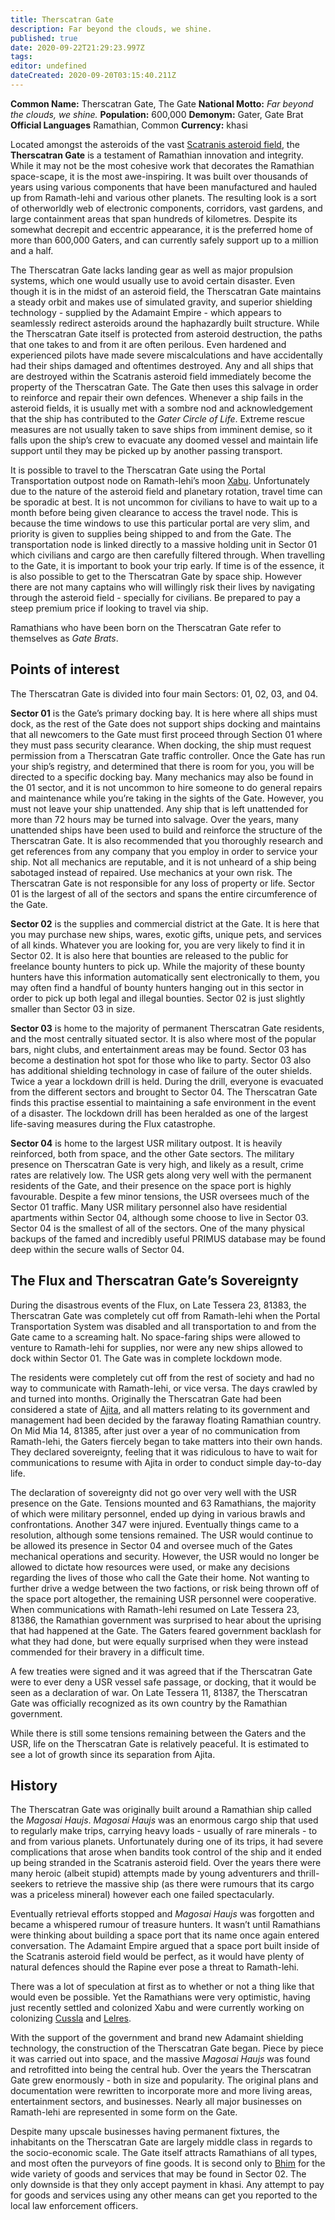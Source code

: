 ```yaml
---
title: Therscatran Gate
description: Far beyond the clouds, we shine.
published: true
date: 2020-09-22T21:29:23.997Z
tags: 
editor: undefined
dateCreated: 2020-09-20T03:15:40.211Z
---
```


**Common Name:** Therscatran Gate, The Gate
**National Motto:** *Far beyond the clouds, we shine.*
**Population:** 600,000
**Demonym:** Gater, Gate Brat
**Official Languages** Ramathian, Common
**Currency:** khasi

Located amongst the asteroids of the vast [Scatranis asteroid field](/solar-system/scatranis), the **Therscatran Gate** is a testament of Ramathian innovation and integrity. While it may not be the most cohesive work that decorates the Ramathian space-scape, it is the most awe-inspiring. It was built over thousands of years using various components that have been manufactured and hauled up from Ramath-lehi and various other planets. The resulting look is a sort of otherworldly web of electronic components, corridors, vast gardens, and large containment areas that span hundreds of kilometres. Despite its somewhat decrepit and eccentric appearance, it is the preferred home of more than 600,000 Gaters, and can currently safely support up to a million and a half.

The Therscatran Gate lacks landing gear as well as major propulsion systems, which one would usually use to avoid certain disaster. Even though it is in the midst of an asteroid field, the Therscatran Gate maintains a steady orbit and makes use of simulated gravity, and superior shielding technology - supplied by the Adamaint Empire - which appears to seamlessly redirect asteroids around the haphazardly built structure. While the Therscatran Gate itself is protected from asteroid destruction, the paths that one takes to and from it are often perilous. Even hardened and experienced pilots have made severe miscalculations and have accidentally had their ships damaged and oftentimes destroyed. Any and all ships that are destroyed within the Scatranis asteroid field immediately become the property of the Therscatran Gate. The Gate then uses this salvage in order to reinforce and repair their own defences. Whenever a ship fails in the asteroid fields, it is usually met with a sombre nod and acknowledgement that the ship has contributed to the *Gater Circle of Life*. Extreme rescue measures are not usually taken to save ships from imminent demise, so it falls upon the ship’s crew to evacuate any doomed vessel and maintain life support until they may be picked up by another passing transport.

It is possible to travel to the Therscatran Gate using the Portal Transportation outpost node on Ramath-lehi’s moon [Xabu](/solar-system/xabu). Unfortunately due to the nature of the asteroid field and planetary rotation, travel time can be sporadic at best. It is not uncommon for civilians to have to wait up to a month before being given clearance to access the travel node. This is because the time windows to use this particular portal are very slim, and priority is given to supplies being shipped to and from the Gate. The transportation node is linked directly to a massive holding unit in Sector 01 which civilians and cargo are then carefully filtered through. When travelling to the Gate, it is important to book your trip early. If time is of the essence, it is also possible to get to the Therscatran Gate by space ship. However there are not many captains who will willingly risk their lives by navigating through the asteroid field - specially for civilians. Be prepared to pay a steep premium price if looking to travel via ship.

Ramathians who have been born on the Therscatran Gate refer to themselves as *Gate Brats*.

## Points of interest

The Therscatran Gate is divided into four main Sectors: 01, 02, 03, and 04.

**Sector 01** is the Gate’s primary docking bay. It is here where all ships must dock, as the rest of the Gate does not support ships docking and maintains that all newcomers to the Gate must first proceed through Section 01 where they must pass security clearance. When docking, the ship must request permission from a Therscatran Gate traffic controller. Once the Gate has run your ship’s registry, and determined that there is room for you, you will be directed to a specific docking bay. Many mechanics may also be found in the 01 sector, and it is not uncommon to hire someone to do general repairs and maintenance while you’re taking in the sights of the Gate. However, you must not leave your ship unattended. Any ship that is left unattended for more than 72 hours may be turned into salvage. Over the years, many unattended ships have been used to build and reinforce the structure of the Therscatran Gate. It is also recommended that you thoroughly research and get references from any company that you employ in order to service your ship. Not all mechanics are reputable, and it is not unheard of a ship being sabotaged instead of repaired. Use mechanics at your own risk. The Therscatran Gate is not responsible for any loss of property or life. Sector 01 is the largest of all of the sectors and spans the entire circumference of the Gate.

**Sector 02** is the supplies and commercial district at the Gate. It is here that you may purchase new ships, wares, exotic gifts, unique pets, and services of all kinds. Whatever you are looking for, you are very likely to find it in Sector 02. It is also here that bounties are released to the public for freelance bounty hunters to pick up. While the majority of these bounty hunters have this information automatically sent electronically to them, you may often find a handful of bounty hunters hanging out in this sector in order to pick up both legal and illegal bounties. Sector 02 is just slightly smaller than Sector 03 in size.

**Sector 03** is home to the majority of permanent Therscatran Gate residents, and the most centrally situated sector. It is also where most of the popular bars, night clubs, and entertainment areas may be found. Sector 03 has become a destination hot spot for those who like to party. Sector 03 also has additional shielding technology in case of failure of the outer shields. Twice a year a lockdown drill is held. During the drill, everyone is evacuated from the different sectors and brought to Sector 04. The Therscatran Gate finds this practise essential to maintaining a safe environment in the event of a disaster. The lockdown drill has been heralded as one of the largest life-saving measures during the Flux catastrophe.

**Sector 04** is home to the largest USR military outpost. It is heavily reinforced, both from space, and the other Gate sectors. The military presence on Therscatran Gate is very high, and likely as a result, crime rates are relatively low. The USR gets along very well with the permanent residents of the Gate, and their presence on the space port is highly favourable. Despite a few minor tensions, the USR oversees much of the Sector 01 traffic. Many USR military personnel also have residential apartments within Sector 04, although some choose to live in Sector 03. Sector 04 is the smallest of all of the sectors. One of the many physical backups of the famed and incredibly useful PRIMUS database may be found deep within the secure walls of Sector 04.

## The Flux and Therscatran Gate’s Sovereignty

During the disastrous events of the Flux, on Late Tessera 23, 81383, the Therscatran Gate was completely cut off from Ramath-lehi when the Portal Transportation System was disabled and all transportation to and from the Gate came to a screaming halt. No space-faring ships were allowed to venture to Ramath-lehi for supplies, nor were any new ships allowed to dock within Sector 01. The Gate was in complete lockdown mode.

The residents were completely cut off from the rest of society and had no way to communicate with Ramath-lehi, or vice versa. The days crawled by and turned into months. Originally the Therscatran Gate had been considered a state of [Ajita](/countries/ajita), and all matters relating to its government and management had been decided by the faraway floating Ramathian country. On Mid Mia 14, 81385, after just over a year of no communication from Ramath-lehi, the Gaters fiercely began to take matters into their own hands. They declared sovereignty, feeling that it was ridiculous to have to wait for communications to resume with Ajita in order to conduct simple day-to-day life.

The declaration of sovereignty did not go over very well with the USR presence on the Gate. Tensions mounted and 63 Ramathians, the majority of which were military personnel, ended up dying in various brawls and confrontations. Another 347 were injured. Eventually things came to a resolution, although some tensions remained. The USR would continue to be allowed its presence in Sector 04 and oversee much of the Gates mechanical operations and security. However, the USR would no longer be allowed to dictate how resources were used, or make any decisions regarding the lives of those who call the Gate their home. Not wanting to further drive a wedge between the two factions, or risk being thrown off of the space port altogether, the remaining USR personnel were cooperative. When communications with Ramath-lehi resumed on Late Tessera 23, 81386, the Ramathian government was surprised to hear about the uprising that had happened at the Gate. The Gaters feared government backlash for what they had done, but were equally surprised when they were instead commended for their bravery in a difficult time.

A few treaties were signed and it was agreed that if the Therscatran Gate were to ever deny a USR vessel safe passage, or docking, that it would be seen as a declaration of war. On Late Tessera 11, 81387, the Therscatran Gate was officially recognized as its own country by the Ramathian government.

While there is still some tensions remaining between the Gaters and the USR, life on the Therscatran Gate is relatively peaceful. It is estimated to see a lot of growth since its separation from Ajita.

## History

The Therscatran Gate was originally built around a Ramathian ship called the *Magosai Haujs*. *Magosai Haujs* was an enormous cargo ship that used to regularly make trips, carrying heavy loads - usually of rare minerals - to and from various planets. Unfortunately during one of its trips, it had severe complications that arose when bandits took control of the ship and it ended up being stranded in the Scatranis asteroid field. Over the years there were many heroic (albeit stupid) attempts made by young adventurers and thrill-seekers to retrieve the massive ship (as there were rumours that its cargo was a priceless mineral) however each one failed spectacularly.

Eventually retrieval efforts stopped and *Magosai Haujs* was forgotten and became a whispered rumour of treasure hunters. It wasn’t until Ramathians were thinking about building a space port that its name once again entered conversation. The Adamaint Empire argued that a space port built inside of the Scatranis asteroid field would be perfect, as it would have plenty of natural defences should the Rapine ever pose a threat to Ramath-lehi.

There was a lot of speculation at first as to whether or not a thing like that would even be possible. Yet the Ramathians were very optimistic, having just recently settled and colonized Xabu and were currently working on colonizing [Cussla](/solar-system/cussla) and [Lelres](/solar-system/lelres).

With the support of the government and brand new Adamaint shielding technology, the construction of the Therscatran Gate began. Piece by piece it was carried out into space, and the massive *Magosai Haujs* was found and retrofitted into being the central hub. Over the years the Therscatran Gate grew enormously - both in size and popularity. The original plans and documentation were rewritten to incorporate more and more living areas, entertainment sectors, and businesses. Nearly all major businesses on Ramath-lehi are represented in some form on the Gate.

Despite many upscale businesses having permanent fixtures, the inhabitants on the Therscatran Gate are largely middle class in regards to the socio-economic scale. The Gate itself attracts Ramathians of all types, and most often the purveyors of fine goods. It is second only to [Bhim](/countries/bhim) for the wide variety of goods and services that may be found in Sector 02. The only downside is that they only accept payment in khasi. Any attempt to pay for goods and services using any other means can get you reported to the local law enforcement officers. 